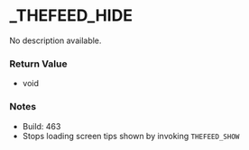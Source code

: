# _THEFEED_HIDE

No description available.

### Return Value
* void

### Notes
* Build: 463
* Stops loading screen tips shown by invoking `THEFEED_SHOW`

